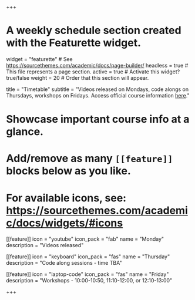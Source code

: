 +++
# A weekly schedule section created with the Featurette widget.
widget = "featurette"  # See https://sourcethemes.com/academic/docs/page-builder/
headless = true  # This file represents a page section.
active = true  # Activate this widget? true/false
weight = 20  # Order that this section will appear.

title = "Timetable"
subtitle = "Videos released on Mondays, code alongs on Thursdays, workshops on Fridays. Access official course information [here](http://www.drps.ed.ac.uk/20-21/dpt/cxmath08077.htm)."

# Showcase important course info at a glance.
# 
# Add/remove as many `[[feature]]` blocks below as you like.
# 
# For available icons, see: https://sourcethemes.com/academic/docs/widgets/#icons

[[feature]]
  icon = "youtube"
  icon_pack = "fab"
  name = "Monday"
  description = "Videos released"  
  
[[feature]]
  icon = "keyboard"
  icon_pack = "fas"
  name = "Thursday"
  description = "Code along sessions - time TBA"
  
[[feature]]
  icon = "laptop-code"
  icon_pack = "fas"
  name = "Friday"
  description = "Workshops - 10:00-10:50, 11:10-12:00, or 12:10-13:00"  

+++
